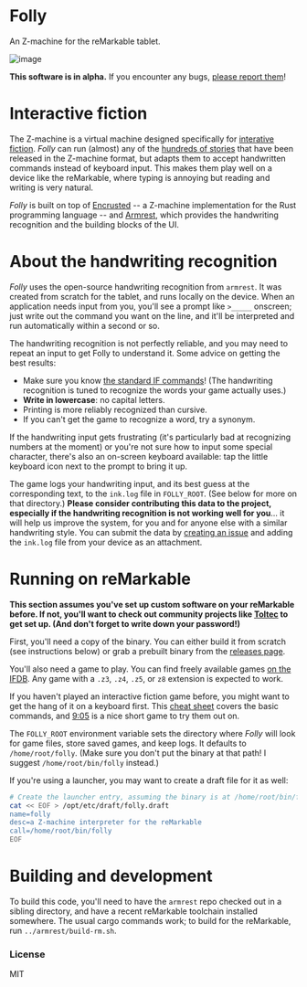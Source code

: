 # Folly

An Z-machine for the reMarkable tablet.

![image](https://user-images.githubusercontent.com/1596339/143691049-aa4bb8aa-e5d4-4247-bdcb-2905e478bd25.png)


**This software is in alpha.**
If you encounter any bugs,
[please report them](https://github.com/bkirwi/armrest/issues)!

# Interactive fiction

The Z-machine is a virtual machine designed specifically
for [interative fiction](https://en.wikipedia.org/wiki/Interactive_fiction).
_Folly_ can run (almost) any of the [hundreds of stories](https://ifdb.org/search?searchfor=format%3AZ*&searchgo=Search+Games)
that have been released in the Z-machine format,
but adapts them to accept handwritten commands instead of keyboard input.
This makes them play well on a device like the reMarkable,
where typing is annoying but reading and writing is very natural.

_Folly_ is built on top of [Encrusted](./encrusted-heart) --
a Z-machine implementation for the Rust programming language --
and [Armrest](https://github.com/bkirwi/armrest),
which provides the handwriting recognition and the building blocks of the UI.

# About the handwriting recognition

_Folly_ uses the open-source handwriting recognition from `armrest`.
It was created from scratch for the tablet,
and runs locally on the device.
When an application needs input from you,
you'll see a prompt like `>_____` onscreen;
just write out the command you want on the line,
and it'll be interpreted and run automatically within a second or so.

The handwriting recognition is not perfectly reliable,
and you may need to repeat an input to get Folly to understand it.
Some advice on getting the best results:
- Make sure you know [the standard IF commands](http://pr-if.org/doc/play-if-card/play-if-card.html)!
  (The handwriting recognition is tuned to recognize the words your game actually uses.)
- **Write in lowercase**: no capital letters.
- Printing is more reliably recognized than cursive.
- If you can't get the game to recognize a word, try a synonym.

If the handwriting input gets frustrating
(it's particularly bad at recognizing numbers at the moment)
or you're not sure how to input some special character,
there's also an on-screen keyboard available:
tap the little keyboard icon next to the prompt to bring it up.

The game logs your handwriting input,
and its best guess at the corresponding text,
to the `ink.log` file in `FOLLY_ROOT`.
(See below for more on that directory.)
**Please consider contributing this data to the project,
especially if the handwriting recognition is not working well for you**...
it will help us improve the system,
for you and for anyone else with a similar handwriting style.
You can submit the data by [creating an issue](https://github.com/bkirwi/armrest/issues/new)
and adding the `ink.log` file from your device as an attachment.

# Running on reMarkable

**This section assumes you've set up custom software on your reMarkable before.
If not, you'll want to check out community projects like [Toltec](https://toltec-dev.org/)
to get set up. (And don't forget to write down your password!)**

First, you'll need a copy of the binary.
You can either build it from scratch (see instructions below)
or grab a prebuilt binary from the [releases page](https://github.com/bkirwi/encrusted/releases).

You'll also need a game to play.
You can find freely available games [on the IFDB](https://ifdb.org/search?searchfor=format%3AZ*&searchgo=Search+Games).
Any game with a `.z3`, `.z4`, `.z5`, or `z8` extension is expected to work.

If you haven't played an interactive fiction game before,
you might want to get the hang of it on a keyboard first.
This [cheat sheet](http://pr-if.org/doc/play-if-card/play-if-card.html)
covers the basic commands,
and [9:05](http://adamcadre.ac/if/905.html)
is a nice short game to try them out on.

The `FOLLY_ROOT` environment variable sets the directory
where _Folly_ will look for game files, store saved games, and keep logs.
It defaults to `/home/root/folly`.
(Make sure you don't put the binary at that path!
I suggest `/home/root/bin/folly` instead.)

If you're using a launcher, you may want to create a draft file for it as well:

```bash
# Create the launcher entry, assuming the binary is at /home/root/bin/folly
cat << EOF > /opt/etc/draft/folly.draft
name=folly
desc=a Z-machine interpreter for the reMarkable
call=/home/root/bin/folly
EOF
```

# Building and development

To build this code,
you'll need to have the `armrest` repo checked out in a sibling directory,
and have a recent reMarkable toolchain installed somewhere.
The usual cargo commands work;
to build for the reMarkable, run `../armrest/build-rm.sh`.

### License
MIT

